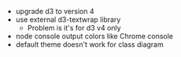 - upgrade d3 to version 4
- use external d3-textwrap library
    - Problem is it's for d3 v4 only
- node console output colors like Chrome console
- default theme doesn't work for class diagram
